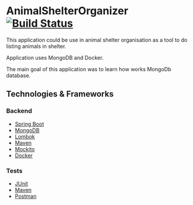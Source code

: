 # AnimalShelterOrganizer  [![Build Status](https://travis-ci.org/kurkova/animal-shelter-organizer.svg?branch=master)](https://travis-ci.org/kurkova/animal-shelter-organizer)

This application could be use in animal shelter organisation as a tool to do listing animals in shelter. 

Application uses MongoDB and Docker. 

The main goal of this application was to learn how works MongoDb database. 

## Technologies & Frameworks

### Backend
- [Spring Boot](https://spring.io/projects/spring-boot)
- [MongoDB](https://www.mongodb.com)
- [Lombok](https://projectlombok.org/)
- [Maven](https://maven.apache.org)
- [Mockito](http://site.mockito.org/)
- [Docker](https://www.docker.com)
 
 ### Tests
- [JUnit](https://maven.apache.org/)
- [Maven](https://maven.apache.org)
- [Postman](https://www.getpostman.com)

